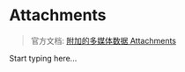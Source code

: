 # Attachments

> 官方文档: [附加的多媒体数据 Attachments](https://developer.kookapp.cn/doc/objects#附加的多媒体数据%20Attachments)

Start typing here...
